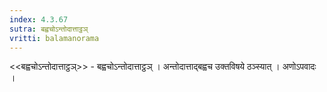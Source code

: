```yaml
---
index: 4.3.67
sutra: बह्वचोऽन्तोदात्ताट्ठञ्
vritti: balamanorama
---
```


<<बह्वचोऽन्तोदात्ताट्ठञ्>> - बह्वचोऽन्तोदात्ताट्ठञ् । अन्तोदात्ताद्बह्वच उक्तविषये ठञ्स्यात् । अणोऽपवादः ।